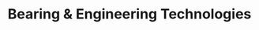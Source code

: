 ---
title: "Bearing & Engineering Technologies"
url: /dunedin/bearing-und-engineering-technologies/
shop: Eisenwaren
---